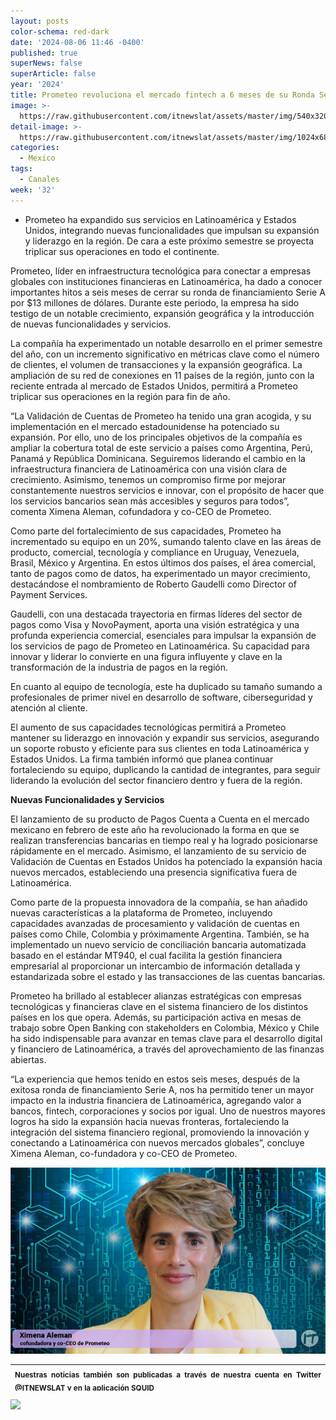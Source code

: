 ```yaml
---
layout: posts
color-schema: red-dark
date: '2024-08-06 11:46 -0400'
published: true
superNews: false
superArticle: false
year: '2024'
title: Prometeo revoluciona el mercado fintech a 6 meses de su Ronda Serie A
image: >-
  https://raw.githubusercontent.com/itnewslat/assets/master/img/540x320/Ximena-Aleman-p.jpg
detail-image: >-
  https://raw.githubusercontent.com/itnewslat/assets/master/img/1024x680/Ximena-Aleman-g.jpg
categories:
  - Mexico
tags:
  - Canales
week: '32'
---
```

- Prometeo ha expandido sus servicios en Latinoamérica y Estados Unidos, integrando nuevas funcionalidades que impulsan su expansión y liderazgo en la región. De cara a este próximo semestre se proyecta triplicar sus operaciones en todo el continente.

Prometeo, líder en infraestructura tecnológica para conectar a empresas globales con instituciones financieras en Latinoamérica, ha dado a conocer importantes hitos a seis meses de cerrar su ronda de financiamiento Serie A por $13 millones de dólares. Durante este periodo, la empresa ha sido testigo de un notable crecimiento, expansión geográfica y la introducción de nuevas funcionalidades y servicios.

La compañía ha experimentado un notable desarrollo en el primer semestre del año, con un incremento significativo en métricas clave como el número de clientes, el volumen de transacciones y la expansión geográfica. La ampliación de su red de conexiones en 11 países de la región, junto con la reciente entrada al mercado de Estados Unidos, permitirá a Prometeo triplicar sus operaciones en la región para fin de año.

“La Validación de Cuentas de Prometeo ha tenido una gran acogida, y su implementación en el mercado estadounidense ha potenciado su expansión. Por ello, uno de los principales objetivos de la compañía es ampliar la cobertura total de este servicio a países como Argentina, Perú, Panamá y República Dominicana. Seguiremos liderando el cambio en la infraestructura financiera de Latinoamérica con una visión clara de crecimiento. Asimismo, tenemos un compromiso firme por mejorar constantemente nuestros servicios e innovar, con el propósito de hacer que los servicios bancarios sean más accesibles y seguros para todos”, comenta Ximena Aleman, cofundadora y co-CEO de Prometeo.

Como parte del fortalecimiento de sus capacidades, Prometeo ha incrementado su equipo en un 20%, sumando talento clave en las áreas de producto, comercial, tecnología y compliance en Uruguay, Venezuela, Brasil, México y Argentina. En estos últimos dos países, el área comercial, tanto de pagos como de datos, ha experimentado un mayor crecimiento, destacándose el nombramiento de Roberto Gaudelli como Director of Payment Services.

Gaudelli, con una destacada trayectoria en firmas líderes del sector de pagos como Visa y NovoPayment, aporta una visión estratégica y una profunda experiencia comercial, esenciales para impulsar la expansión de los servicios de pago de Prometeo en Latinoamérica. Su capacidad para innovar y liderar lo convierte en una figura influyente y clave en la transformación de la industria de pagos en la región.

En cuanto al equipo de tecnología, este ha duplicado su tamaño sumando a profesionales de primer nivel en desarrollo de software, ciberseguridad y atención al cliente.

El aumento de sus capacidades tecnológicas permitirá a Prometeo mantener su liderazgo en innovación y expandir sus servicios, asegurando un soporte robusto y eficiente para sus clientes en toda Latinoamérica y Estados Unidos. La firma también informó que planea continuar fortaleciendo su equipo, duplicando la cantidad de integrantes, para seguir liderando la evolución del sector financiero dentro y fuera de la región.

**Nuevas Funcionalidades y Servicios**

El lanzamiento de su producto de Pagos Cuenta a Cuenta en el mercado mexicano en febrero de este año ha revolucionado la forma en que se realizan transferencias bancarias en tiempo real y ha logrado posicionarse rápidamente en el mercado. Asimismo, el lanzamiento de su servicio de Validación de Cuentas en Estados Unidos ha potenciado la expansión hacia nuevos mercados, estableciendo una presencia significativa fuera de Latinoamérica.

Como parte de la propuesta innovadora de la compañía, se han añadido nuevas características a la plataforma de Prometeo, incluyendo capacidades avanzadas de procesamiento y validación de cuentas en países como Chile, Colombia y próximamente Argentina. También, se ha implementado un nuevo servicio de conciliación bancaria automatizada basado en el estándar MT940, el cual facilita la gestión financiera empresarial al proporcionar un intercambio de información detallada y estandarizada sobre el estado y las transacciones de las cuentas bancarias.

Prometeo ha brillado al establecer alianzas estratégicas con empresas tecnológicas y financieras clave en el sistema financiero de los distintos países en los que opera. Además, su participación activa en mesas de trabajo sobre Open Banking con stakeholders en Colombia, México y Chile ha sido indispensable para avanzar en temas clave para el desarrollo digital y financiero de Latinoamérica, a través del aprovechamiento de las finanzas abiertas.

“La experiencia que hemos tenido en estos seis meses, después de la exitosa ronda de financiamiento Serie A, nos ha permitido tener un mayor impacto en la industria financiera de Latinoamérica, agregando valor a bancos, fintech, corporaciones y socios por igual. Uno de nuestros mayores logros ha sido la expansión hacia nuevas fronteras, fortaleciendo la integración del sistema financiero regional, promoviendo la innovación y conectando a Latinoamérica con nuevos mercados globales”, concluye Ximena Aleman, co-fundadora y co-CEO de Prometeo.

![](https://raw.githubusercontent.com/itnewslat/assets/master/img/540x320/Ximena-Aleman-p.jpg)

<table style="height: 42px;" width="569">
<tbody>
<tr>
<td style="text-align: justify;"><sub><strong>Nuestras noticias también son publicadas a través de nuestra cuenta en Twitter <a href="https://twitter.com/itnewslat?lang=es">@ITNEWSLAT</a> y en la aplicación <a href="https://squidapp.co/en/">SQUID</a></strong></sub></td>
</tr>
</tbody>
</table>

<img src="https://tracker.metricool.com/c3po.jpg?hash=56f88a41e39ab42c063cc51676587a04"/>
